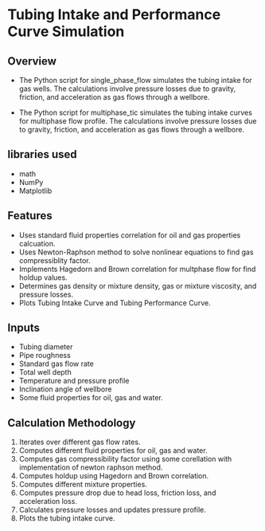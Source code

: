# Tubing Intake and Performance Curve Simulation

## Overview
- The Python script for single_phase_flow simulates the tubing intake for gas wells. The calculations involve pressure losses due to gravity, friction, and acceleration as gas flows through a wellbore.

- The Python script for multiphase_tic simulates the tubing intake curves for multiphase flow profile. The calculations involve pressure losses due to gravity, friction, and acceleration as gas flows through a wellbore.

## libraries used
- math
- NumPy
- Matplotlib

## Features
- Uses standard fluid properties correlation for oil and gas properties calcuation.
- Uses Newton-Raphson method to solve nonlinear equations to find gas compressiblity factor.
- Implements Hagedorn and Brown correlation for multphase flow for find holdup values.
- Determines gas density or mixture density, gas or mixture viscosity, and pressure losses.
- Plots Tubing Intake Curve and Tubing Performance Curve.

## Inputs
- Tubing diameter
- Pipe roughness
- Standard gas flow rate
- Total well depth
- Temperature and pressure profile
- Inclination angle of wellbore
- Some fluid properties for oil, gas and water.

## Calculation Methodology
1. Iterates over different gas flow rates.
2. Computes different fluid properties for oil, gas and water.
3. Computes gas compressibility factor using some corellation with implementation of newton raphson method.
4. Computes holdup using Hagedorn and Brown correlation.
5. Computes different mixture properties.
6. Computes pressure drop due to head loss, friction loss, and acceleration loss.
7. Calculates pressure losses and updates pressure profile.
8. Plots the tubing intake curve.
